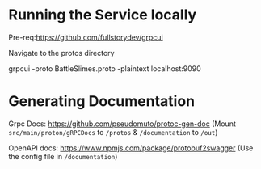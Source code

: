 # Running the Service locally

Pre-req:https://github.com/fullstorydev/grpcui

Navigate to the protos directory 

grpcui -proto BattleSlimes.proto -plaintext localhost:9090

# Generating Documentation 

Grpc Docs: https://github.com/pseudomuto/protoc-gen-doc 
(Mount `src/main/proton/gRPCDocs` to `/protos` & `/documentation` to `/out`)

OpenAPI docs: https://www.npmjs.com/package/protobuf2swagger
(Use the config file in `/documentation`)